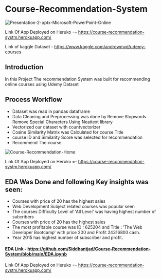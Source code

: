 # Course-Recommendation-System


![Presentation-2-pptx-Microsoft-PowerPoint-Online](https://user-images.githubusercontent.com/90169527/155167105-29b0bcb2-14ae-4cd8-b821-c3d0e23bdcb6.png)

Link Of App Deployed on Heruko =- https://course-recommendation-systm.herokuapp.com/

Link of kaggle Dataset - https://www.kaggle.com/andrewmvd/udemy-courses

## Introduction
In this Project The recommendation System was built for recommending online courses using Udemy Dataset

## Process Workflow
* Dataset was read in pandas dataframe
* Data Cleaning and Preprocessing was done by Remove Stopwords Remove Special Characters Using Neattext library 
* Vectorized our dataset with countvectorizer
* Cosine Similarity Matrix was Calculated for course Title
* course ID and Similarity Score was selected for recommendation
* Recommend The course

![Course-Recommendation-Home](https://user-images.githubusercontent.com/90169527/155171205-2b3bd92f-de4d-4ab5-90db-9fc10fa74fca.gif)

Link Of App Deployed on Heruko =- https://course-recommendation-systm.herokuapp.com/



## EDA Was Done and following Key insights was seen:
* Courses with price of 20 has the highest sales
* Web Development Subject related courses was popular seen
* The courses Difficulty Level of 'All Level' was having highest number of subcribers
* Courses with price of 20 has the highest sales
* The most profitable course was ID : 625204	and Title : 'The Web Developer Bootcamp' with price 200 and Profit 24316800 cash.
* Year 2015 has highest number of subscriber and profit.
#### EDA Link - https://github.com/Siddhantjad/Course-Recommendation-System/blob/main/EDA.ipynb
Link Of App Deployed on Heruko =- https://course-recommendation-systm.herokuapp.com/
